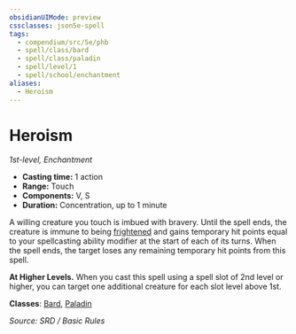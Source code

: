 ```yaml
---
obsidianUIMode: preview
cssclasses: json5e-spell
tags:
  - compendium/src/5e/phb
  - spell/class/bard
  - spell/class/paladin
  - spell/level/1
  - spell/school/enchantment
aliases:
  - Heroism
---
```

# Heroism
*1st-level, Enchantment*  

- **Casting time:** 1 action
- **Range:** Touch
- **Components:** V, S
- **Duration:** Concentration, up to 1 minute

A willing creature you touch is imbued with bravery. Until the spell ends, the creature is immune to being [frightened](rules/conditions.md#frightened) and gains temporary hit points equal to your spellcasting ability modifier at the start of each of its turns. When the spell ends, the target loses any remaining temporary hit points from this spell.

**At Higher Levels.** When you cast this spell using a spell slot of 2nd level or higher, you can target one additional creature for each slot level above 1st.

**Classes**: [Bard](bard.md), [Paladin](paladin.md)

*Source: SRD / Basic Rules*